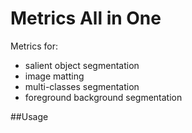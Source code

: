 # Metrics All in One

Metrics for:
- salient object segmentation
- image matting
- multi-classes segmentation
- foreground background segmentation


##Usage

